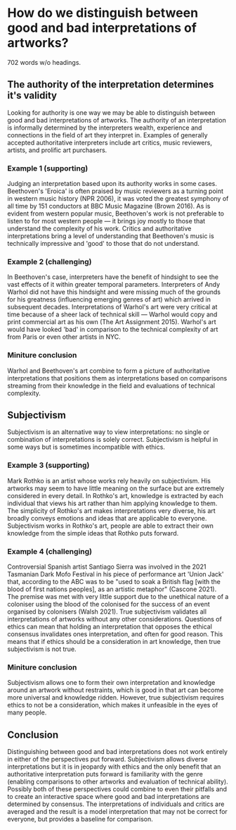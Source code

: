 # How do we distinguish between good and bad interpretations of artworks?
702 words w/o headings.
## The authority of the interpretation determines it's validity
Looking for authority is one way we may be able to distinguish between good and bad interpretations of artworks. The authority of an interpretation is informally determined by the interpreters wealth, experience and connections in the field of art they interpret in. Examples of generally accepted authoritative interpreters include art critics, music reviewers, artists, and prolific art purchasers.  
### Example 1 (supporting)
Judging an interpretation based upon its authority works in some cases. Beethoven's 'Eroica' is often praised by music reviewers as a turning point in western music history (NPR 2006), it was voted the greatest symphony of all time by 151 conductors at BBC Music Magazine (Brown 2016). As is evident from western popular music, Beethoven's work is not preferable to listen to for most western people — it brings joy mostly to those that understand the complexity of his work. Critics and authoritative interpretations bring a level of understanding that Beethoven's music is technically impressive and 'good' to those that do not understand.
### Example 2 (challenging)
In Beethoven's case, interpreters have the benefit of hindsight to see the vast effects of it within greater temporal parameters. Interpreters of Andy Warhol did not have this hindsight and were missing much of the grounds for his greatness (influencing emerging genres of art) which arrived in subsequent decades. Interpretations of Warhol's art were very critical at time because of a sheer lack of technical skill — Warhol would copy and print commercial art as his own (The Art Assignment 2015). Warhol's art would have looked 'bad' in comparison to the technical complexity of art from Paris or even other artists in NYC. 
### Miniture conclusion
Warhol and Beethoven's art combine to form a picture of authoritative interpretations that positions them as interpretations based on comparisons streaming from their knowledge in the field and evaluations of technical complexity. 
## Subjectivism
Subjectivism is an alternative way to view interpretations: no single or combination of interpretations is solely correct. Subjectivism is helpful in some ways but is sometimes incompatible with ethics.
### Example 3 (supporting)
Mark Rothko is an artist whose works rely heavily on subjectivism. His artworks may seem to have little meaning on the surface but are extremely considered in every detail. In Rothko's art, knowledge is  extracted by each individual that views his art rather than him applying knowledge to them. The simplicity of Rothko's art makes interpretations very diverse, his art broadly conveys emotions and ideas that are applicable to everyone. Subjectivism works in Rothko's art, people are able to extract their own knowledge from the simple ideas that Rothko puts forward. 
### Example 4 (challenging)
 Controversial Spanish artist Santiago Sierra was involved in the 2021 Tasmanian Dark Mofo Festival in his piece of performance art 'Union Jack' that, according to the ABC was to be "used to soak a British flag [with the blood of first nations peoples], as an artistic metaphor" (Cascone 2021). The premise was met with very little support due to the unethical nature of a coloniser using the blood of the colonised for the success of an event organised by colonisers (Walsh 2021). True subjectivism validates all interpretations of artworks without any other considerations. Questions of ethics can mean that holding an interpretation that opposes the ethical consensus invalidates ones interpretation, and often for good reason. This means that if ethics should be a consideration in art knowledge, then true subjectivism is not true. 
### Miniture conclusion
Subjectivism allows one to form their own interpretation and knowledge around an artwork without restraints, which is good in that art can become more universal and knowledge ridden. However, true subjectivism requires ethics to not be a consideration, which makes it unfeasible in the eyes of many people.
## Conclusion
Distinguishing between good and bad interpretations does not work entirely in either of the perspectives put forward. Subjectivism allows diverse interpretations but it is in jeopardy with ethics and the only benefit that an authoritative interpretation puts forward is familiarity with the genre (enabling comparisons to other artworks and evaluation of technical ability). Possibly both of these perspectives could combine to even their pitfalls and to create an interactive space where good and bad interpretations are determined by consensus. The interpretations of individuals and critics are averaged and the result is a model interpretation that may not be correct for everyone, but provides a baseline for comparison.